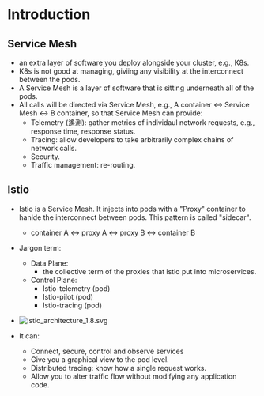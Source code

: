 # Introduction

## Service Mesh
- an extra layer of software you deploy alongside your cluster, e.g., K8s.
- K8s is not good at managing, giviing any visibility at the interconnect between the pods.
- A Service Mesh is a layer of software that is sitting underneath all of the pods.
- All calls will be directed via Service Mesh, e.g., A container <-> Service Mesh <-> B container, so that Service Mesh can provide:
    - Telemetry (遙測): gather metrics of individaul network requests, e.g., response time, response status.
    - Tracing: allow developers to take arbitrarily complex chains of network calls.
    - Security.
    - Traffic management: re-routing.

## Istio
- Istio is a Service Mesh. It injects into pods with a "Proxy" container to hanlde the interconnect between pods. This pattern is called "sidecar".
    - container A <-> proxy A <-> proxy B <-> container B 
- Jargon term:
    - Data Plane:
        - the collective term of the proxies that istio put into microservices.
    - Control Plane:
        - Istio-telemetry (pod)
        - Istio-pilot (pod)
        - Istio-tracing (pod)
- ![istio_architecture_1.8.svg](https://istio.io/latest/docs/ops/deployment/architecture/arch.svg)

- It can:
    - Connect, secure, control and observe services
    - Give you a graphical view to the pod level.
    - Distributed tracing: know how a single request works.
    - Allow you to alter traffic flow without modifying any application code.
